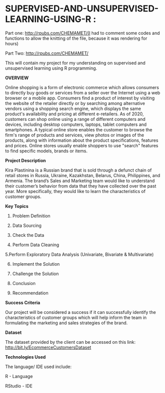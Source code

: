 # SUPERVISED-AND-UNSUPERVISED-LEARNING-USING-R : 

Part one: http://rpubs.com/CHEMAMET/(I had to comment some codes and functions to allow the knitting of the file, because it was rendering for hours)

Part Two: http://rpubs.com/CHEMAMET/

This will contain my project for my understanding on supervised and unsupervised learning using R programming.

**OVERVIEW**

Online shopping is a form of electronic commerce which allows consumers to directly buy goods or services from a seller over the Internet using a web browser or a mobile app. Consumers find a product of interest by visiting the website of the retailer directly or by searching among alternative vendors using a shopping search engine, which displays the same product's availability and pricing at different e-retailers. As of 2020, customers can shop online using a range of different computers and devices, including desktop computers, laptops, tablet computers and smartphones. A typical online store enables the customer to browse the firm's range of products and services, view photos or images of the products, along with information about the product specifications, features and prices. Online stores usually enable shoppers to use "search" features to find specific models, brands or items.

**Project Description**

Kira Plastinina is a Russian brand that is sold through a defunct chain of retail stores in Russia, Ukraine, Kazakhstan, Belarus, China, Philippines, and Armenia. The brand’s Sales and Marketing team would like to understand their customer’s behavior from data that they have collected over the past year. More specifically, they would like to learn the characteristics of customer groups.

**Key Topics**

1. Problem Definition

2. Data Sourcing

3. Check the Data

4. Perform Data Cleaning

5.Perform Exploratory Data Analysis (Univariate, Bivariate & Multivariate)

6. Implement the Solution

7. Challenge the Solution

8. Conclusion 

9. Recommendation

**Success Criteria**

Our project will be considered a success if it can successfully identify the characteristics of customer groups which will help inform the team in formulating the marketing and sales strategies of the brand.

**Dataset**

The dataset provided by the client can be accessed on this link: http://bit.ly/EcommerceCustomersDataset



**Technologies Used**

The language/ IDE used include:

R - Language

RStudio - IDE


